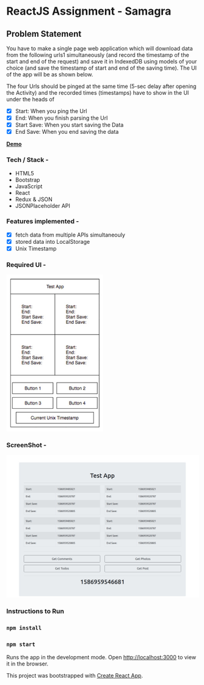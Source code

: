 # ReactJS Assignment - Samagra

## Problem Statement

You have to make a single page web application which will download data from the following urls1 simultaneously (and record the timestamp of the start and end of the request) and save it in IndexedDB using models of your choice (and save the timestamp of start and end of the saving time). The UI of the app will be as shown below.

The four Urls should be pinged at the same time (5-sec delay after opening the Activity) and the recorded times (timestamps) have to show in the UI under the heads of

- [x] Start: When you ping the Url
- [x] End: When you finish parsing the Url
- [x] Start Save: When you start saving the Data
- [x] End Save: When you end saving the data

[ **Demo** ](https://samagra.now.sh/)

### Tech / Stack -

- HTML5
- Bootstrap
- JavaScript
- React
- Redux & JSON
- JSONPlaceholder API

### Features implemented -

- [x] fetch data from multiple APIs simultaneouly
- [x] stored data into LocalStorage
- [x] Unix Timestamp

### Required UI -

![Screenshot](./extra/2.jpeg)

### ScreenShot -

![Screenshot](./extra/1.jpeg)

### Instructions to Run

### `npm install`

### `npm start`

Runs the app in the development mode.
Open [http://localhost:3000](http://localhost:3000) to view it in the browser.

This project was bootstrapped with [Create React App](https://github.com/facebook/create-react-app).
